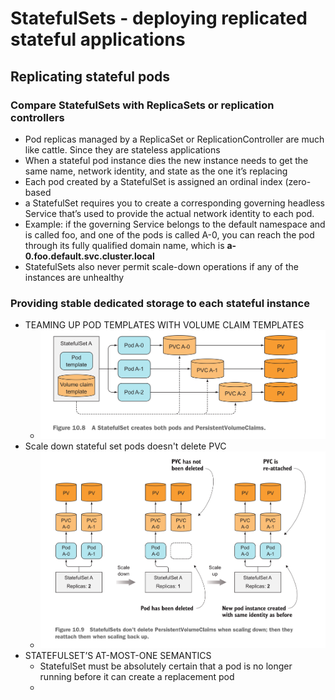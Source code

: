 # StatefulSets - deploying replicated stateful applications
## Replicating stateful pods
### Compare StatefulSets with ReplicaSets or replication controllers
* Pod replicas managed by a ReplicaSet or ReplicationController are much like cattle. Since they are stateless applications
* When a stateful pod instance dies the new instance needs to get the same name, network identity, and state as the one it’s replacing
* Each pod created by a StatefulSet is assigned an ordinal index (zero-based
* a StatefulSet requires you to create a corresponding governing headless Service that’s used to provide the actual network identity to each pod.
* Example: if the governing Service belongs to the default namespace and is called foo, and one of the pods is called A-0, you can reach the pod through its fully qualified domain name, which is **a-0.foo.default.svc.cluster.local**
* StatefulSets also never permit scale-down operations if any of the instances are unhealthy
### Providing stable dedicated storage to each stateful instance
* TEAMING UP POD TEMPLATES WITH VOLUME CLAIM TEMPLATES
  * ![](2022-12-31-20-56-57.png)
* Scale down stateful set pods doesn't delete PVC
  * ![](2022-12-31-22-15-06.png)
* STATEFULSET’S AT-MOST-ONE SEMANTICS
  * StatefulSet must be absolutely certain that a pod is no longer running before it can create a replacement pod
  * 